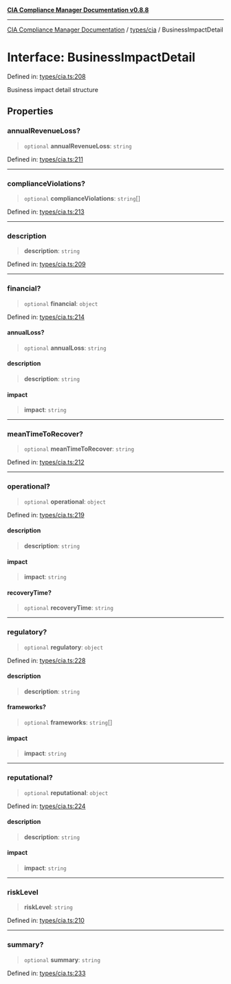 [**CIA Compliance Manager Documentation v0.8.8**](../../../README.md)

***

[CIA Compliance Manager Documentation](../../../modules.md) / [types/cia](../README.md) / BusinessImpactDetail

# Interface: BusinessImpactDetail

Defined in: [types/cia.ts:208](https://github.com/Hack23/cia-compliance-manager/blob/88094f2c4c350fd10a1e440c3eab70aedd819944/src/types/cia.ts#L208)

Business impact detail structure

## Properties

### annualRevenueLoss?

> `optional` **annualRevenueLoss**: `string`

Defined in: [types/cia.ts:211](https://github.com/Hack23/cia-compliance-manager/blob/88094f2c4c350fd10a1e440c3eab70aedd819944/src/types/cia.ts#L211)

***

### complianceViolations?

> `optional` **complianceViolations**: `string`[]

Defined in: [types/cia.ts:213](https://github.com/Hack23/cia-compliance-manager/blob/88094f2c4c350fd10a1e440c3eab70aedd819944/src/types/cia.ts#L213)

***

### description

> **description**: `string`

Defined in: [types/cia.ts:209](https://github.com/Hack23/cia-compliance-manager/blob/88094f2c4c350fd10a1e440c3eab70aedd819944/src/types/cia.ts#L209)

***

### financial?

> `optional` **financial**: `object`

Defined in: [types/cia.ts:214](https://github.com/Hack23/cia-compliance-manager/blob/88094f2c4c350fd10a1e440c3eab70aedd819944/src/types/cia.ts#L214)

#### annualLoss?

> `optional` **annualLoss**: `string`

#### description

> **description**: `string`

#### impact

> **impact**: `string`

***

### meanTimeToRecover?

> `optional` **meanTimeToRecover**: `string`

Defined in: [types/cia.ts:212](https://github.com/Hack23/cia-compliance-manager/blob/88094f2c4c350fd10a1e440c3eab70aedd819944/src/types/cia.ts#L212)

***

### operational?

> `optional` **operational**: `object`

Defined in: [types/cia.ts:219](https://github.com/Hack23/cia-compliance-manager/blob/88094f2c4c350fd10a1e440c3eab70aedd819944/src/types/cia.ts#L219)

#### description

> **description**: `string`

#### impact

> **impact**: `string`

#### recoveryTime?

> `optional` **recoveryTime**: `string`

***

### regulatory?

> `optional` **regulatory**: `object`

Defined in: [types/cia.ts:228](https://github.com/Hack23/cia-compliance-manager/blob/88094f2c4c350fd10a1e440c3eab70aedd819944/src/types/cia.ts#L228)

#### description

> **description**: `string`

#### frameworks?

> `optional` **frameworks**: `string`[]

#### impact

> **impact**: `string`

***

### reputational?

> `optional` **reputational**: `object`

Defined in: [types/cia.ts:224](https://github.com/Hack23/cia-compliance-manager/blob/88094f2c4c350fd10a1e440c3eab70aedd819944/src/types/cia.ts#L224)

#### description

> **description**: `string`

#### impact

> **impact**: `string`

***

### riskLevel

> **riskLevel**: `string`

Defined in: [types/cia.ts:210](https://github.com/Hack23/cia-compliance-manager/blob/88094f2c4c350fd10a1e440c3eab70aedd819944/src/types/cia.ts#L210)

***

### summary?

> `optional` **summary**: `string`

Defined in: [types/cia.ts:233](https://github.com/Hack23/cia-compliance-manager/blob/88094f2c4c350fd10a1e440c3eab70aedd819944/src/types/cia.ts#L233)

